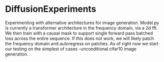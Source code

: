 # DiffusionExperiments
Experimenting with alternative architectures for image generation. Model.py is currently a transformer architecture in the frequency domain, via a 2d fft. We then train with a causal mask to support single forward pass batched loss across the entire sequence. If this does not work, we will likely patch the frequency domain and autoregress on patches. As of right now we start our testing on the simplest of cases -unconditional cifar10 image generation.
